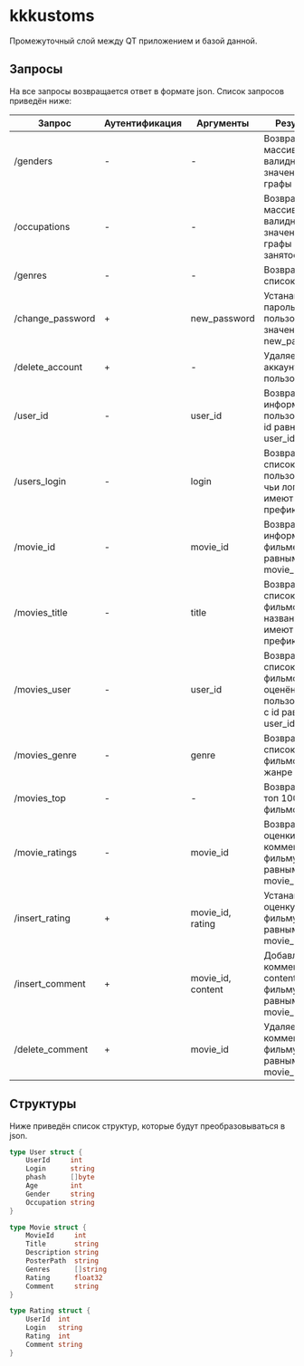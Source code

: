 # kkkustoms

Промежуточный слой между QT приложением и базой данной.

## Запросы

На все запросы возвращается ответ в формате json. Список запросов приведён ниже:

| Запрос           | Аутентификация | Аргументы         | Результат                                                              |
|------------------|----------------|-------------------|------------------------------------------------------------------------|
| /genders         | -              | -                 | Возвращает массив валидных значений графы пол                          |
| /occupations     | -              | -                 | Возвращает массив валидных значений графы занятость                    |
| /genres          | -              | -                 | Возвращает список жанров                                               |
| /change_password | +              | new_password      | Устанавливает пароль пользователя в значение new_password              |
| /delete_account  | +              | -                 | Удаляет аккаунт пользователя                                           |
| /user_id         | -              | user_id           | Возвращает информацию о пользователе с id равным user_id               |
| /users_login     | -              | login             | Возвращает список пользователей, чьи логины имеют префикс login        |
| /movie_id        | -              | movie_id          | Возвращает информацию о фильме с id равным movie_id                    |
| /movies_title    | -              | title             | Возвращает список фильмов, чьи названия имеют префикс title            |
| /movies_user     | -              | user_id           | Возвращает список фильмов, оценённых пользователем с id равным user_id |
| /movies_genre    | -              | genre             | Возвращает список фильмов в жанре genre                                |
| /movies_top      | -              | -                 | Возвращает топ 100 фильмов                                             |
| /movie_ratings   | -              | movie_id          | Возвращает оценки и комментарии к фильму с id равным movie_id          |
| /insert_rating   | +              | movie_id, rating  | Устанавливает оценку rating фильму с id равным movie_id                |
| /insert_comment  | +              | movie_id, content | Добавляет комментарий content к фильму с id равным movie_id            |
| /delete_comment  | +              | movie_id          | Удаляет комментарий к фильму с id равным movie_id                      |

## Структуры

Ниже приведён список структур, которые будут преобразовываться в json.

```go
type User struct {
    UserId     int
    Login      string
    phash      []byte
    Age        int
    Gender     string
    Occupation string
}

type Movie struct {
    MovieId     int
    Title       string
    Description string
    PosterPath  string
    Genres      []string
    Rating      float32
    Comment     string
}

type Rating struct {
    UserId  int
    Login   string
    Rating  int
    Comment string
}
```